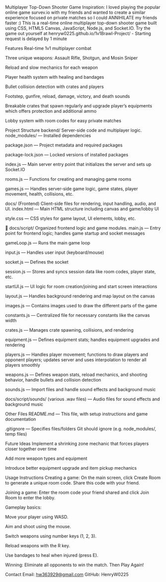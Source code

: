 Multiplayer Top-Down Shooter Game
Inspiration:
I loved playing the popular online game survev.io with my friends and wanted to create a similar experience focused on private matches so I could ANNIHILATE my friends faster :)
This is a real-time online multiplayer top-down shooter game built using CSS, HTML5 Canvas, JavaScript, Node.js, and Socket.IO.
Try the game out yourself at henryw0225.github.io/1v1Brawl-Project/ - Starting request is delayed by 1 minute

Features
Real-time 1v1 multiplayer combat


Three unique weapons: Assault Rifle, Shotgun, and Mosin Sniper


Reload and slow mechanics for each weapon


Player health system with healing and bandages


Bullet collision detection with crates and players


Footstep, gunfire, reload, damage, victory, and death sounds


Breakable crates that spawn regularly and upgrade player’s equipments which offers protection and additional ammo


Lobby system with room codes for easy private matches



Project Structure
backend/
Server-side code and multiplayer logic.
node_modules/ — Installed dependencies


package.json — Project metadata and required packages


package-lock.json — Locked versions of installed packages


index.js — Main server entry point that initializes the server and sets up Socket.IO


rooms.js — Functions for creating and managing game rooms


games.js — Handles server-side game logic, game states, player movement, health, collisions, etc.



docs/ (Frontend)
Client-side files for rendering, input handling, audio, and UI.
index.html — Main HTML structure including canvas and game/lobby UI


style.css — CSS styles for game layout, UI elements, lobby, etc.


📂 docs/script/
Organized frontend logic and game modules.
main.js — Entry point for frontend logic; handles game startup and socket messages


gameLoop.js — Runs the main game loop


input.js — Handles user input (keyboard/mouse)


socket.js — Defines the socket


session.js — Stores and syncs session data like room codes, player state, etc.


startUI.js — UI logic for room creation/joining and start screen interactions


layout.js — Handles background rendering and map layout on the canvas


images.js — Contains images used to draw the different parts of the game


constants.js — Centralized file for necessary constants like the canvas width


crates.js — Manages crate spawning, collisions, and rendering


equipment.js — Defines equipment stats; handles equipment upgrades and rendering


players.js — Handles player movement; functions to draw players and opponent players; updates server and uses interpolation to render all players smoothly


weapons.js — Defines weapon stats, reload mechanics, and shooting behavior, handle bullets and collision detection


sounds.js — Import files and handle sound effects and background music


docs/script/sounds/
(various .wav files) — Audio files for sound effects and background music



Other Files
README.md — This file, with setup instructions and game documentation


.gitignore — Specifies files/folders Git should ignore (e.g. node_modules/, temp files)

Future Ideas
Implement a shrinking zone mechanic that forces players closer together over time


Add more weapon types and equipment


Introduce better equipment upgrade and item pickup mechanics

Usage Instructions
Creating a game:
 On the main screen, click Create Room to generate a unique room code. Share this code with your friend.


Joining a game:
 Enter the room code your friend shared and click Join Room to enter the lobby.


Gameplay basics:


Move your player using WASD.


Aim and shoot using the mouse.


Switch weapons using number keys (1, 2, 3).


Reload weapons with the R key.


Use bandages to heal when injured (press E).


Winning:
Eliminate all opponents to win the match. Then Play Again!

Contact
Email: hw363929@gmail.com
GitHub: HenryW0225

